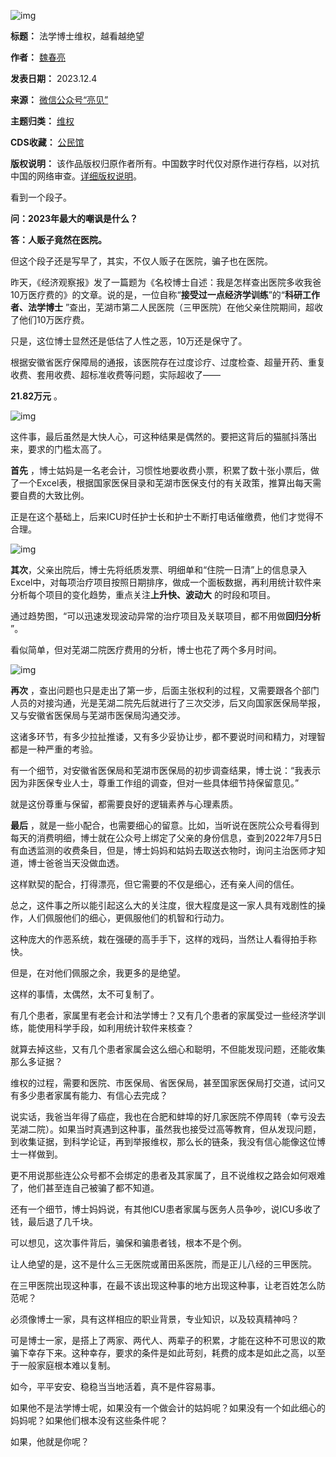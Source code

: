 ![img](https://chinadigitaltimes.net/chinese/files/2023/12/post-702896-656e0949963be.)




**标题：** 法学博士维权，越看越绝望  

**作者：** [魏春亮](https://chinadigitaltimes.net/space/亮见)  

**发表日期：** 2023.12.4  

**来源：** [微信公众号“亮见”](https://web.archive.org/web/https://mp.weixin.qq.com/s/WFuP-emaL9Vbu9ht55qJlg)  

**主题归类：** [维权](https://chinadigitaltimes.net/space/维权)  

**CDS收藏：** [公民馆](https://chinadigitaltimes.net/space/%E5%85%AC%E6%B0%91%E9%A6%86)  

**版权说明：** 该作品版权归原作者所有。中国数字时代仅对原作进行存档，以对抗中国的网络审查。[详细版权说明](https://chinadigitaltimes.net/chinese/copyright)。


看到一个段子。


**问：2023年最大的嘲讽是什么？** 


**答：人贩子竟然在医院。** 


但这个段子还是写早了，其实，不仅人贩子在医院，骗子也在医院。


昨天，《经济观察报》发了一篇题为《名校博士自述：我是怎样查出医院多收我爸10万医疗费的》的文章。说的是，一位自称“**接受过一点经济学训练**”的“**科研工作者、法学博士** ”查出，芜湖市第二人民医院（三甲医院）在他父亲住院期间，超收了他们10万医疗费。


只是，这位博士显然还是低估了人性之恶，10万还是保守了。


根据安徽省医疗保障局的通报，该医院存在过度诊疗、过度检查、超量开药、重复收费、套用收费、超标准收费等问题，实际超收了——


**21.82万元** 。


![img](https://chinadigitaltimes.net/chinese/files/2023/12/post-702896-656e0949ca71c.)


这件事，最后虽然是大快人心，可这种结果是偶然的。要把这背后的猫腻抖落出来，要求的门槛太高了。


**首先** ，博士姑妈是一名老会计，习惯性地要收费小票，积累了数十张小票后，做了一个Excel表，根据国家医保目录和芜湖市医保支付的有关政策，推算出每天需要自费的大致比例。


正是在这个基础上，后来ICU时任护士长和护士不断打电话催缴费，他们才觉得不合理。


![img](https://chinadigitaltimes.net/chinese/files/2023/12/post-702896-656e094a0200c.png)


**其次**，父亲出院后，博士先将纸质发票、明细单和“住院一日清”上的信息录入Excel中，对每项治疗项目按照日期排序，做成一个面板数据，再利用统计软件来分析每个项目的变化趋势，重点关注**上升快、波动大** 的时段和项目。


通过趋势图，“可以迅速发现波动异常的治疗项目及关联项目，都不用做**回归分析** ”。


看似简单，但对芜湖二院医疗费用的分析，博士也花了两个多月时间。


![img](https://chinadigitaltimes.net/chinese/files/2023/12/post-702896-656e094a2fbdc.png)


**再次** ，查出问题也只是走出了第一步，后面主张权利的过程，又需要跟各个部门人员的对接沟通，光是芜湖二院先后就进行了三次交涉，后又向国家医保局举报，又与安徽省医保局与芜湖市医保局沟通交涉。


这诸多环节，有多少拉扯推诿，又有多少妥协让步，都不要说时间和精力，对理智都是一种严重的考验。


有一个细节，对安徽省医保局和芜湖市医保局的初步调查结果，博士说：“我表示因为非医保专业人士，尊重工作组的调查，但对一些具体细节持保留意见。”


就是这份尊重与保留，都需要良好的逻辑素养与心理素质。


**最后** ，就是一些小配合，也需要细心的留意。比如，当听说在医院公众号看得到每天的消费明细，博士就在公众号上绑定了父亲的身份信息，查到2022年7月5日有血透监测的收费条目，但是，博士妈妈和姑妈去取送衣物时，询问主治医师才知道，博士爸爸当天没做血透。


这样默契的配合，打得漂亮，但它需要的不仅是细心，还有亲人间的信任。


总之，这件事之所以能引起这么大的关注度，很大程度是这一家人具有戏剧性的操作，人们佩服他们的细心，更佩服他们的机智和行动力。


这种庞大的作恶系统，栽在强硬的高手手下，这样的戏码，当然让人看得拍手称快。


但是，在对他们佩服之余，我更多的是绝望。


这样的事情，太偶然，太不可复制了。


有几个患者，家属里有老会计和法学博士？又有几个患者的家属受过一些经济学训练，能使用科学手段，如利用统计软件来核查？


就算去掉这些，又有几个患者家属会这么细心和聪明，不但能发现问题，还能收集那么多证据？


维权的过程，需要和医院、市医保局、省医保局，甚至国家医保局打交道，试问又有多少患者家属有能力、有信心去完成？


说实话，我爸当年得了癌症，我也在合肥和蚌埠的好几家医院不停周转（幸亏没去芜湖二院）。如果当时真遇到这种事，虽然我也接受过高等教育，但从发现问题，到收集证据，到科学论证，再到举报维权，那么长的链条，我没有信心能像这位博士一样做到。


更不用说那些连公众号都不会绑定的患者及其家属了，且不说维权之路会如何艰难了，他们甚至连自己被骗了都不知道。


还有一个细节，博士妈妈说，有其他ICU患者家属与医务人员争吵，说ICU多收了钱，最后退了几千块。


可以想见，这次事件背后，骗保和骗患者钱，根本不是个例。


让人绝望的是，这不是什么三无医院或莆田系医院，而是正儿八经的三甲医院。


在三甲医院出现这种事，在最不该出现这种事的地方出现这种事，让老百姓怎么防范呢？


必须像博士一家，具有这样相应的职业背景，专业知识，以及较真精神吗？


可是博士一家，是搭上了两家、两代人、两辈子的积累，才能在这种不可思议的欺骗下幸存下来。这种幸存，要求的条件是如此苛刻，耗费的成本是如此之高，以至于一般家庭根本难以复制。


如今，平平安安、稳稳当当地活着，真不是件容易事。


如果他不是法学博士呢，如果没有一个做会计的姑妈呢？如果没有一个如此细心的妈妈呢？如果他们根本没有这些条件呢？


如果，他就是你呢？

